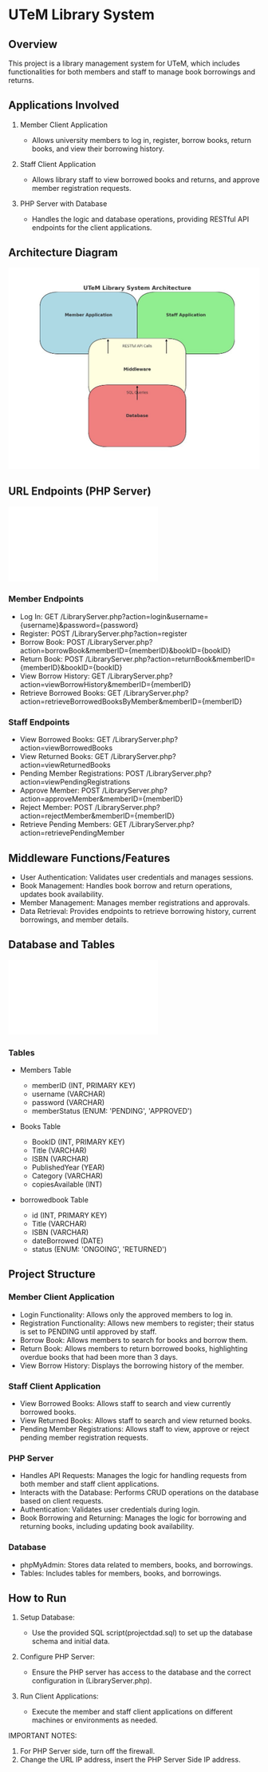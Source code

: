 # UTeM Library System

## Overview

This project is a library management system for UTeM, which includes functionalities for both members and staff to manage book borrowings and returns.

## Applications Involved

1. Member Client Application
   - Allows university members to log in, register, borrow books, return books, and view their borrowing history.

2. Staff Client Application
   - Allows library staff to view borrowed books and returns, and approve member registration requests.

3. PHP Server with Database
   - Handles the logic and database operations, providing RESTful API endpoints for the client applications.

## Architecture Diagram

![Architecture Diagram](architecture-diagram.jpg)

## URL Endpoints (PHP Server)
![URL Endpoints (PHP Server)](LibraryServer.php)


### Member Endpoints

- Log In: GET /LibraryServer.php?action=login&username={username}&password={password}
- Register: POST /LibraryServer.php?action=register
- Borrow Book: POST /LibraryServer.php?action=borrowBook&memberID={memberID}&bookID={bookID}
- Return Book: POST /LibraryServer.php?action=returnBook&memberID={memberID}&bookID={bookID}
- View Borrow History: GET /LibraryServer.php?action=viewBorrowHistory&memberID={memberID}
- Retrieve Borrowed Books: GET /LibraryServer.php?action=retrieveBorrowedBooksByMember&memberID={memberID}

### Staff Endpoints

- View Borrowed Books: GET /LibraryServer.php?action=viewBorrowedBooks
- View Returned Books: GET /LibraryServer.php?action=viewReturnedBooks
- Pending Member Registrations: POST /LibraryServer.php?action=viewPendingRegistrations
- Approve Member: POST /LibraryServer.php?action=approveMember&memberID={memberID}
- Reject Member: POST /LibraryServer.php?action=rejectMember&memberID={memberID}
- Retrieve Pending Members: GET /LibraryServer.php?action=retrievePendingMember

## Middleware Functions/Features

- User Authentication: Validates user credentials and manages sessions.
- Book Management: Handles book borrow and return operations, updates book availability.
- Member Management: Manages member registrations and approvals.
- Data Retrieval: Provides endpoints to retrieve borrowing history, current borrowings, and member details.

## Database and Tables
![Database](projectdad.sql)

### Tables

- Members Table
  - memberID (INT, PRIMARY KEY)
  - username (VARCHAR)
  - password (VARCHAR)
  - memberStatus (ENUM: 'PENDING', 'APPROVED')

- Books Table
  - BookID (INT, PRIMARY KEY)
  - Title (VARCHAR)
  - ISBN (VARCHAR)
  - PublishedYear (YEAR)
  - Category (VARCHAR)
  - copiesAvailable (INT)

- borrowedbook Table
  - id (INT, PRIMARY KEY)
  - Title (VARCHAR)
  - ISBN (VARCHAR)
  - dateBorrowed (DATE)
  - status (ENUM: 'ONGOING', 'RETURNED')

## Project Structure

### Member Client Application

- Login Functionality: Allows only the approved members to log in.
- Registration Functionality: Allows new members to register; their status is set to PENDING until approved by staff.
- Borrow Book: Allows members to search for books and borrow them.
- Return Book: Allows members to return borrowed books, highlighting overdue books that had been more than 3 days.
- View Borrow History: Displays the borrowing history of the member.

### Staff Client Application

- View Borrowed Books: Allows staff to search and view currently borrowed books.
- View Returned Books: Allows staff to search and view returned books.
- Pending Member Registrations: Allows staff to view, approve or reject pending member registration requests.

### PHP Server

- Handles API Requests: Manages the logic for handling requests from both member and staff client applications.
- Interacts with the Database: Performs CRUD operations on the database based on client requests.
- Authentication: Validates user credentials during login.
- Book Borrowing and Returning: Manages the logic for borrowing and returning books, including updating book availability.

### Database

- phpMyAdmin: Stores data related to members, books, and borrowings.
- Tables: Includes tables for members, books, and borrowings.

## How to Run

1. Setup Database:
   - Use the provided SQL script(projectdad.sql) to set up the database schema and initial data.

2. Configure PHP Server:
   - Ensure the PHP server has access to the database and the correct configuration in (LibraryServer.php).

3. Run Client Applications:
   - Execute the member and staff client applications on different machines or environments as needed.

IMPORTANT NOTES: 
1. For PHP Server side, turn off the firewall.
2. Change the URL IP address, insert the PHP Server Side IP address.


